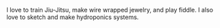 I love to train Jiu-Jitsu, make wire wrapped jewelry, and play fiddle. I also love to sketch and make hydroponics systems.
